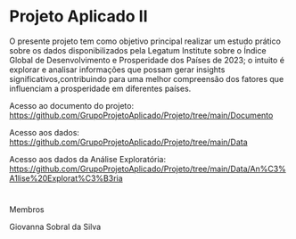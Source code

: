 # Projeto Aplicado II
O presente projeto tem como objetivo principal realizar um estudo prático sobre os dados disponibilizados pela Legatum Institute sobre o Índice Global de Desenvolvimento e Prosperidade dos Países de 2023; o intuito é explorar e analisar informações que possam gerar insights significativos,contribuindo para uma melhor compreensão dos fatores que influenciam a prosperidade em diferentes países.



Acesso ao documento do projeto: https://github.com/GrupoProjetoAplicado/Projeto/tree/main/Documento

Acesso aos dados: https://github.com/GrupoProjetoAplicado/Projeto/tree/main/Data

Acesso aos dados da Análise Exploratória: https://github.com/GrupoProjetoAplicado/Projeto/tree/main/Data/An%C3%A1lise%20Explorat%C3%B3ria

#
Membros



Giovanna Sobral da Silva

